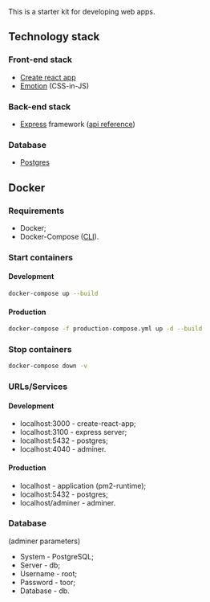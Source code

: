 This is a starter kit for developing web apps.

## Technology stack

### Front-end stack

* [Create react app](https://github.com/facebookincubator/create-react-app/blob/master/packages/react-scripts/template/README.md)
* [Emotion](https://github.com/emotion-js/emotion) (CSS-in-JS)

### Back-end stack

* [Express](http://expressjs.com/en/4x/api.html) framework ([api reference](http://expressjs.com/en/4x/api.html))

### Database

* [Postgres](https://www.postgresql.org/)

## Docker
### Requirements
* Docker;
* Docker-Compose ([CLI](https://docs.docker.com/compose/reference/overview/)).
### Start containers
#### Development
```sh
docker-compose up --build
```
#### Production
```sh
docker-compose -f production-compose.yml up -d --build
```
### Stop containers
```sh
docker-compose down -v
```
### URLs/Services
#### Development
* localhost:3000 - create-react-app;
* localhost:3100 - express server;
* localhost:5432 - postgres;
* localhost:4040 - adminer.
#### Production
* localhost - application (pm2-runtime);
* localhost:5432 - postgres;
* localhost/adminer - adminer.

### Database
(adminer parameters)
* System - PostgreSQL;
* Server - db;
* Username - root;
* Password - toor;
* Database - db.

